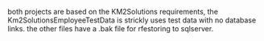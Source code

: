 both projects are based on the KM2Solutions requirements, the Km2SolutionsEmployeeTestData is strickly uses test data with no database links. the other files have a .bak file for rfestoring to sqlserver.
